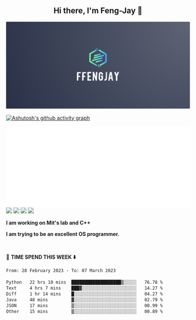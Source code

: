 <h2 align="center"> Hi there, I'm Feng-Jay 👋 </h2>  

![](https://github.com/Feng-Jay/DataStruct/blob/master/Image/1.png)  

[![Ashutosh's github activity graph](https://activity-graph.herokuapp.com/graph?username=Feng-Jay&theme=github)](https://github.com/ashutosh00710/github-readme-activity-graph)



<img src='/metrics.plugin.achievements.compact.svg' align='right' />

![](https://visitor-badge.glitch.me/badge?page_id=Feng-Jay.readme)
![](https://img.shields.io/badge/Concentrate-Cpp-blue)
![](https://img.shields.io/badge/Rust-primer-orange)
![](https://img.shields.io/badge/Target-OS-9cf)  

<p align="left"><b>
I am working on Mit's lab and C++

I am trying to be an excellent OS programmer. 
</b></p>
<!-- ![Achievement]() -->

<!-- <img align="right" src="https://github-readme-stats.vercel.app/api?username=Feng-Jay&show_icons=true&icon_color=CE1D2D&text_color=718096&bg_color=ffffff&hide_title=true" /> -->
<!-- ![Calendar]() -->
<!-- <img src='/metrics.plugin.isocalendar.fullyear.svg' align='center' />   -->
<!-- 
<img src='metrics.plugin.stargazers.svg' align='right' width='200' height='200'> -->

&emsp;

<!-- ![Metrics](/github-metrics.svg) -->

📘 **TIME SPEND THIS WEEK ⬇️**
<!--START_SECTION:waka-->

```text
From: 28 February 2023 - To: 07 March 2023

Python   22 hrs 10 mins  ███████████████████▒░░░░░   76.78 %
Text     4 hrs 7 mins    ███▓░░░░░░░░░░░░░░░░░░░░░   14.27 %
Diff     1 hr 14 mins    █░░░░░░░░░░░░░░░░░░░░░░░░   04.27 %
Java     48 mins         ▓░░░░░░░░░░░░░░░░░░░░░░░░   02.79 %
JSON     17 mins         ▒░░░░░░░░░░░░░░░░░░░░░░░░   00.99 %
Other    15 mins         ▒░░░░░░░░░░░░░░░░░░░░░░░░   00.89 %
```

<!--END_SECTION:waka-->
